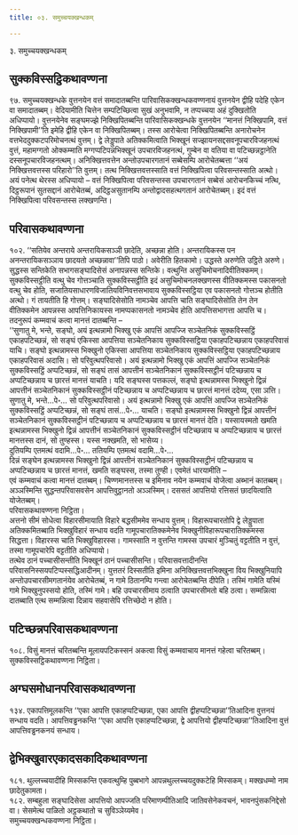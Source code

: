 ```yaml
---
title: ०३. समुच्चयक्खन्धकम्

---
```

३. समुच्चयक्खन्धकम्  


## सुक्कविस्सट्ठिकथावण्णना

९७. समुच्चयक्खन्धके वुत्तनयेन वत्तं समादातब्बन्ति पारिवासिकक्खन्धकवण्णनायं वुत्तनयेन द्वीहि पदेहि एकेन वा समादातब्बम्। वेदियामीति चित्तेन सम्पटिच्छित्वा सुखं अनुभवामि, न तप्पच्चया अहं दुक्खितोति अधिप्पायो। वुत्तनयेनेव सङ्घमज्झे निक्खिपितब्बन्ति पारिवासिकक्खन्धके वुत्तनयेन ‘‘मानत्तं निक्खिपामि, वत्तं निक्खिपामी’’ति इमेहि द्वीहि एकेन वा निक्खिपितब्बम्। तस्स आरोचेत्वा निक्खिपितब्बन्ति अनारोचनेन वत्तभेददुक्कटपरिमोचनत्थं वुत्तम्। द्वे लेड्डुपाते अतिक्कमित्वाति भिक्खूनं सज्झायनसद्दसवनूपचारविजहनत्थं वुत्तं, महामग्गतो ओक्कम्माति मग्गप्पटिपन्नभिक्खूनं उपचारविजहनत्थं, गुम्बेन वा वतिया वा पटिच्छन्नट्ठानेति दस्सनूपचारविजहनत्थम्। अनिक्खित्तवत्तेन अन्तोउपचारगतानं सब्बेसम्पि आरोचेतब्बत्ता ‘‘अयं निक्खित्तवत्तस्स परिहारो’’ति वुत्तम्। तत्थ निक्खित्तवत्तस्साति वत्तं निक्खिपित्वा परिवसन्तस्साति अत्थो। अयं पनेत्थ थेरस्स अधिप्पायो – वत्तं निक्खिपित्वा परिवसन्तस्स उपचारगतानं सब्बेसं आरोचनकिच्चं नत्थि, दिट्ठरूपानं सुतसद्दानं आरोचेतब्बं, अदिट्ठअसुतानम्पि अन्तोद्वादसहत्थगतानं आरोचेतब्बम्। इदं वत्तं निक्खिपित्वा परिवसन्तस्स लक्खणन्ति।  


## परिवासकथावण्णना

१०२. ‘‘सतियेव अन्तराये अन्तरायिकसञ्ञी छादेति, अच्छन्ना होति। अन्तरायिकस्स पन अनन्तरायिकसञ्ञाय छादयतो अच्छन्नावा’’तिपि पाठो। अवेरीति हितकामो। उद्धस्ते अरुणेति उट्ठिते अरुणे। सुद्धस्स सन्तिकेति सभागसङ्घादिसेसं अनापन्नस्स सन्तिके। वत्थुन्ति असुचिमोचनादिवीतिक्कमम्।  
सुक्कविस्सट्ठीति वत्थु चेव गोत्तञ्चाति सुक्कविस्सट्ठीति इदं असुचिमोचनलक्खणस्स वीतिक्कमस्स पकासनतो वत्थु चेव होति, सजातियसाधारणविजातियविनिवत्तसभावाय सुक्कविस्सट्ठिया एव पकासनतो गोत्तञ्च होतीति अत्थो। गं तायतीति हि गोत्तम्। सङ्घादिसेसोति नामञ्चेव आपत्ति चाति सङ्घादिसेसोति तेन तेन वीतिक्कमेन आपन्नस्स आपत्तिनिकायस्स नामप्पकासनतो नामञ्चेव होति आपत्तिसभागत्ता आपत्ति च।  
तदनुरूपं कम्मवाचं कत्वा मानत्तं दातब्बन्ति –  
‘‘सुणातु मे, भन्ते, सङ्घो, अयं इत्थन्नामो भिक्खु एकं आपत्तिं आपज्जि सञ्चेतनिकं सुक्कविस्सट्ठिं एकाहपटिच्छन्नं, सो सङ्घं एकिस्सा आपत्तिया सञ्चेतनिकाय सुक्कविस्सट्ठिया एकाहपटिच्छन्नाय एकाहपरिवासं याचि। सङ्घो इत्थन्नामस्स भिक्खुनो एकिस्सा आपत्तिया सञ्चेतनिकाय सुक्कविस्सट्ठिया एकाहपटिच्छन्नाय एकाहपरिवासं अदासि। सो परिवुत्थपरिवासो। अयं इत्थन्नामो भिक्खु एकं आपत्तिं आपज्जि सञ्चेतनिकं सुक्कविस्सट्ठिं अप्पटिच्छन्नं, सो सङ्घं तासं आपत्तीनं सञ्चेतनिकानं सुक्कविस्सट्ठीनं पटिच्छन्नाय च अप्पटिच्छन्नाय च छारत्तं मानत्तं याचति। यदि सङ्घस्स पत्तकल्लं, सङ्घो इत्थन्नामस्स भिक्खुनो द्विन्नं आपत्तीनं सञ्चेतनिकानं सुक्कविस्सट्ठीनं पटिच्छन्नाय च अप्पटिच्छन्नाय च छारत्तं मानत्तं ददेय्य, एसा ञत्ति।  
सुणातु मे, भन्ते…पे॰… सो परिवुत्थपरिवासो। अयं इत्थन्नामो भिक्खु एकं आपत्तिं आपज्जि सञ्चेतनिकं सुक्कविस्सट्ठिं अप्पटिच्छन्नं, सो सङ्घं तासं…पे॰… याचति। सङ्घो इत्थन्नामस्स भिक्खुनो द्विन्नं आपत्तीनं सञ्चेतनिकानं सुक्कविस्सट्ठीनं पटिच्छन्नाय च अप्पटिच्छन्नाय च छारत्तं मानत्तं देति। यस्सायस्मतो खमति इत्थन्नामस्स भिक्खुनो द्विन्नं आपत्तीनं सञ्चेतनिकानं सुक्कविस्सट्ठीनं पटिच्छन्नाय च अप्पटिच्छन्नाय च छारत्तं मानत्तस्स दानं, सो तुण्हस्स। यस्स नक्खमति, सो भासेय्य।  
दुतियम्पि एतमत्थं वदामि…पे॰… ततियम्पि एतमत्थं वदामि…पे॰…  
दिन्नं सङ्घेन इत्थन्नामस्स भिक्खुनो द्विन्नं आपत्तीनं सञ्चेतनिकानं सुक्कविस्सट्ठीनं पटिच्छन्नाय च अप्पटिच्छन्नाय च छारत्तं मानत्तं, खमति सङ्घस्स, तस्मा तुण्ही। एवमेतं धारयामीति –  
एवं कम्मवाचं कत्वा मानत्तं दातब्बम्। चिण्णमानत्तस्स च इमिनाव नयेन कम्मवाचं योजेत्वा अब्भानं कातब्बम्।  
अञ्ञस्मिन्ति सुद्धन्तपरिवासवसेन आपत्तिवुट्ठानतो अञ्ञस्मिम्। दससतं आपत्तियो रत्तिसतं छादयित्वाति योजेतब्बम्।  
परिवासकथावण्णना निट्ठिता।  
अत्तनो सीमं सोधेत्वा विहारसीमायाति विहारे बद्धसीममेव सन्धाय वुत्तम्। विहारूपचारतोपि द्वे लेड्डुपाता अतिक्कमितब्बाति भिक्खुविहारं सन्धाय वदति गामूपचारातिक्कमेनेव भिक्खुनीविहारूपचारातिक्कमस्स सिद्धत्ता। विहारस्स चाति भिक्खुविहारस्स। गामस्साति न वुत्तन्ति गामस्स उपचारं मुञ्चितुं वट्टतीति न वुत्तं, तस्मा गामूपचारेपि वट्टतीति अधिप्पायो।  
तत्थेव ठानं पच्चासीसन्तीति भिक्खूनं ठानं पच्चासीसन्ति। परिवासवत्तादीनन्ति परिवासनिस्सयपटिप्पस्सद्धिआदीनम्। युत्ततरं दिस्सतीति इमिना अनिक्खित्तवत्तभिक्खुना विय भिक्खुनियापि अन्तोउपचारसीमगतानंयेव आरोचेतब्बं, न गामे ठितानम्पि गन्त्वा आरोचेतब्बन्ति दीपेति। तस्मिं गामेति यस्मिं गामे भिक्खुनुपस्सयो होति, तस्मिं गामे। बहि उपचारसीमाय ठत्वाति उपचारसीमतो बहि ठत्वा। सम्मन्नित्वा दातब्बाति एत्थ सम्मन्नित्वा दिन्नाय सहवासेपि रत्तिच्छेदो न होति।  


## पटिच्छन्नपरिवासकथावण्णना

१०८. विसुं मानत्तं चरितब्बन्ति मूलायपटिकस्सनं अकत्वा विसुं कम्मवाचाय मानत्तं गहेत्वा चरितब्बम्।  
सुक्कविस्सट्ठिकथावण्णना निट्ठिता।  


## अग्घसमोधानपरिवासकथावण्णना

१३४. एकापत्तिमूलकन्ति ‘‘एका आपत्ति एकाहप्पटिच्छन्ना, एका आपत्ति द्वीहप्पटिच्छन्ना’’तिआदिना वुत्तनयं सन्धाय वदति। आपत्तिवड्ढनकन्ति ‘‘एका आपत्ति एकाहप्पटिच्छन्ना, द्वे आपत्तियो द्वीहप्पटिच्छन्ना’’तिआदिना वुत्तं आपत्तिवड्ढनकनयं सन्धाय।  


## द्वेभिक्खुवारएकादसकादिकथावण्णना

१८१. थुल्लच्चयादीहि मिस्सकन्ति एकवत्थुम्हि पुब्बभागे आपन्नथुल्लच्चयदुक्कटेहि मिस्सकम्। मक्खधम्मो नाम छादेतुकामता।  
१८२. सम्बहुला सङ्घादिसेसा आपत्तियो आपज्जति परिमाणम्पीतिआदि जातिवसेनेकवचनं, भावनपुंसकनिद्देसो वा। सेसमेत्थ पाळितो अट्ठकथातो च सुविञ्ञेय्यमेव।  
समुच्चयक्खन्धकवण्णना निट्ठिता।  